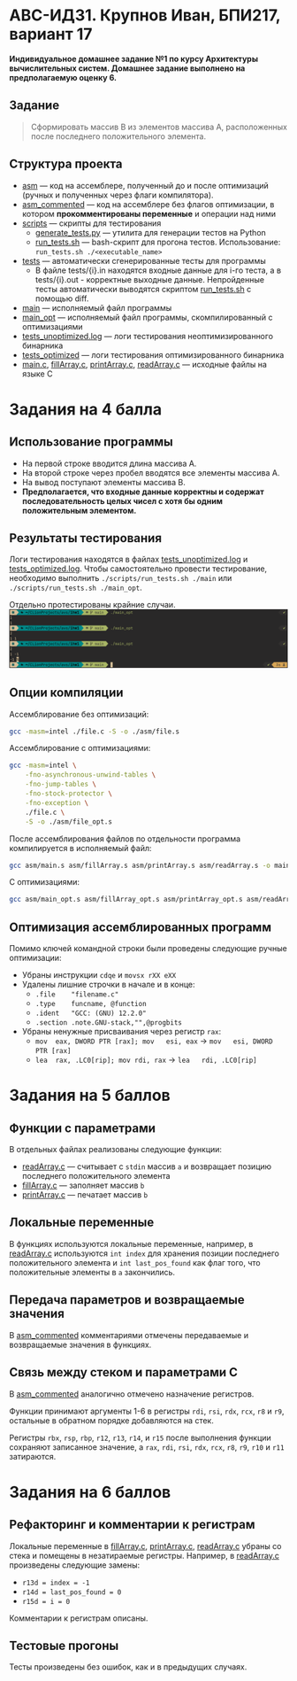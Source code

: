 # АВС-ИДЗ1. Крупнов Иван, БПИ217, вариант 17

**Индивидуальное домашнее задание №1 по курсу Архитектуры вычислительных систем. Домашнее задание выполнено на предполагаемую оценку 6.**

## Задание
> Сформировать массив B из элементов массива A, расположенных после последнего положительного элемента.

## Структура проекта
* [asm](https://github.com/shar3nda/avs-ihw1/tree/main/asm) — код на ассемблере, полученный до и после оптимизаций (ручных и полученных через флаги компилятора).
* [asm_commented](https://github.com/shar3nda/avs-ihw1/tree/main/asm_commented) — код на ассемблере без флагов оптимизации, в котором **прокомментированы переменные** и операции над ними
* [scripts](https://github.com/shar3nda/avs-ihw1/tree/main/scripts) — скрипты для тестирования
    * [generate_tests.py](https://github.com/shar3nda/avs-ihw1/blob/main/scripts/generate_tests.py) — утилита для генерации тестов на Python
    * [run_tests.sh](https://github.com/shar3nda/avs-ihw1/blob/main/scripts/run_tests.sh) — bash-скрипт для прогона тестов. Использование: `run_tests.sh ./<executable_name>`
* [tests](https://github.com/shar3nda/avs-ihw1/tree/main/tests) — автоматически сгенерированные тесты для программы
    * В файле tests/{i}.in находятся входные данные для i-го теста, а в tests/{i}.out - корректные выходные данные. Непройденные тесты автоматически выводятся скриптом [run_tests.sh](https://github.com/shar3nda/avs-ihw1/blob/main/scripts/run_tests.sh) с помощью diff.
* [main](https://github.com/shar3nda/avs-ihw1/blob/main/main) — исполняемый файл программы
* [main_opt](https://github.com/shar3nda/avs-ihw1/blob/main/main_opt) — исполняемый файл программы, скомпилированный с оптимизациями
* [tests_unoptimized.log](https://github.com/shar3nda/avs-ihw1/blob/main/tests_unoptimized.log) — логи тестирования неоптимизированного бинарника
* [tests_optimized](https://github.com/shar3nda/avs-ihw1/blob/main/tests_optimized.log) — логи тестирования оптимизированного бинарника
* [main.c](https://github.com/shar3nda/avs-ihw1/blob/main/main.c), [fillArray.c](https://github.com/shar3nda/avs-ihw1/blob/main/fillArray.c), [printArray.c](https://github.com/shar3nda/avs-ihw1/blob/main/printArray.c), [readArray.c](https://github.com/shar3nda/avs-ihw1/blob/main/readArray.c) — исходные файлы на языке C

# Задания на 4 балла

## Использование программы
* На первой строке вводится длина массива A.
* На второй строке через пробел вводятся все элементы массива A.
* На вывод поступают элементы массива B.
* **Предполагается, что входные данные корректны и содержат последовательность целых чисел с хотя бы одним положительным элементом.**

## Результаты тестирования
Логи тестирования находятся в файлах [tests_unoptimized.log](https://github.com/shar3nda/avs-ihw1/blob/main/tests_unoptimized.log) и [tests_optimized.log](https://github.com/shar3nda/avs-ihw1/blob/main/tests_optimized.log). Чтобы самостоятельно провести тестирование, необходимо выполнить `./scripts/run_tests.sh ./main` или `./scripts/run_tests.sh ./main_opt`.

Отдельно протестированы крайние случаи.
![Крайние случаи](images/edge_cases.png)

## Опции компиляции
Ассемблирование без оптимизаций:
```sh
gcc -masm=intel ./file.c -S -o ./asm/file.s
```
Ассемблирование с оптимизациями:
```sh
gcc -masm=intel \
    -fno-asynchronous-unwind-tables \
    -fno-jump-tables \
    -fno-stock-protector \
    -fno-exception \
    ./file.c \
    -S -o ./asm/file_opt.s 
```
После ассемблирования файлов по отдельности программа компилируется в исполняемый файл:
```sh
gcc asm/main.s asm/fillArray.s asm/printArray.s asm/readArray.s -o main
```
С оптимизациями:
```sh
gcc asm/main_opt.s asm/fillArray_opt.s asm/printArray_opt.s asm/readArray_opt.s -o main_opt
```

## Оптимизация ассемблированных программ
Помимо ключей командной строки были проведены следующие ручные оптимизации:
* Убраны инструкции `cdqe` и `movsx rXX eXX`
* Удалены лишние строчки в начале и в конце:
    * `.file	"filename.c"`
    * `.type	funcname, @function`
    * `.ident	"GCC: (GNU) 12.2.0"`
	* `.section	.note.GNU-stack,"",@progbits`
* Убраны ненужные присваивания через регистр `rax`:
    * `mov	eax, DWORD PTR [rax]; mov	esi, eax` -> `mov	esi, DWORD PTR [rax]`
    * `lea	rax, .LC0[rip]; mov	rdi, rax` -> `lea	rdi, .LC0[rip]`

# Задания на 5 баллов

## Функции с параметрами
В отдельных файлах реализованы следующие функции:
* [readArray.c](https://github.com/shar3nda/avs-ihw1/blob/main/readArray.c) — считывает с `stdin` массив `a` и возвращает позицию последнего положительного элемента
* [fillArray.c](https://github.com/shar3nda/avs-ihw1/blob/main/fillArray.c) — заполняет массив `b`
* [printArray.c](https://github.com/shar3nda/avs-ihw1/blob/main/printArray.c) — печатает массив `b`

## Локальные переменные
В функциях используются локальные переменные, например, в [readArray.c](https://github.com/shar3nda/avs-ihw1/blob/main/readArray.c) используются `int index` для хранения позиции последнего положительного элемента и `int last_pos_found` как флаг того, что положительные элементы в `a` закончились.

## Передача параметров и возвращаемые значения
В [asm_commented](https://github.com/shar3nda/avs-ihw1/tree/main/asm_commented) комментариями отмечены передаваемые и возвращаемые значения в функциях.

## Связь между стеком и параметрами C
В [asm_commented](https://github.com/shar3nda/avs-ihw1/tree/main/asm_commented) аналогично отмечено назначение регистров.

Функции принимают аргументы 1-6 в регистры `rdi`, `rsi`, `rdx`, `rcx`, `r8` и `r9`, остальные в обратном порядке добавляются на стек. 

Регистры `rbx`, `rsp`, `rbp`, `r12`, `r13`, `r14`, и `r15` после выполнения функции сохраняют записанное значение, а `rax`, `rdi`, `rsi`, `rdx`, `rcx`, `r8`, `r9`, `r10` и `r11` затираются.

# Задания на 6 баллов

## Рефакторинг и комментарии к регистрам
Локальные переменные в [fillArray.c](https://github.com/shar3nda/avs-ihw1/blob/main/fillArray.c), [printArray.c](https://github.com/shar3nda/avs-ihw1/blob/main/printArray.c), [readArray.c](https://github.com/shar3nda/avs-ihw1/blob/main/readArray.c) убраны со стека и помещены в незатираемые регистры. Например, в [readArray.c](https://github.com/shar3nda/avs-ihw1/blob/main/readArray.c) произведены следующие замены:
* `r13d = index = -1`
* `r14d = last_pos_found = 0`
* `r15d = i = 0`

Комментарии к регистрам описаны.

## Тестовые прогоны
Тесты произведены без ошибок, как и в предыдущих случаях.
